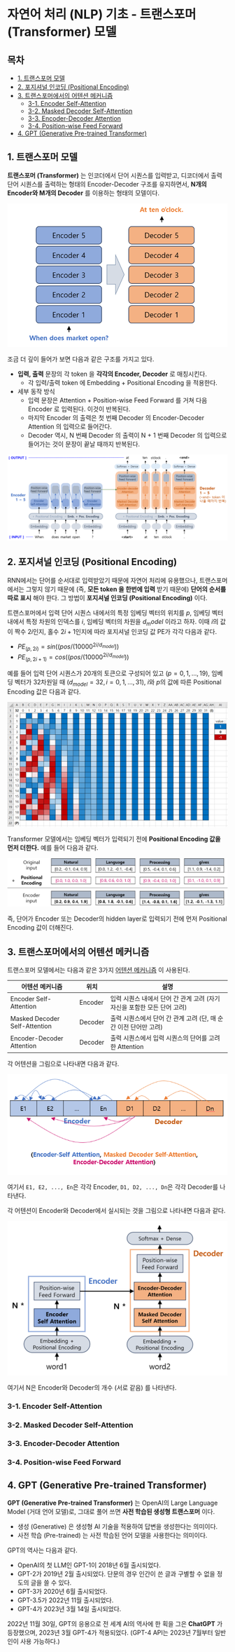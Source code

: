 # 자연어 처리 (NLP) 기초 - 트랜스포머 (Transformer) 모델

## 목차

* [1. 트랜스포머 모델](#1-트랜스포머-모델)
* [2. 포지셔널 인코딩 (Positional Encoding)](#2-포지셔널-인코딩-positional-encoding)
* [3. 트랜스포머에서의 어텐션 메커니즘](#3-트랜스포머에서의-어텐션-메커니즘)
  * [3-1. Encoder Self-Attention](#3-1-encoder-self-attention)
  * [3-2. Masked Decoder Self-Attention](#3-2-masked-decoder-self-attention)
  * [3-3. Encoder-Decoder Attention](#3-3-encoder-decoder-attention)
  * [3-4. Position-wise Feed Forward](#3-4-position-wise-feed-forward)
* [4. GPT (Generative Pre-trained Transformer)](#4-gpt-generative-pre-trained-transformer)

## 1. 트랜스포머 모델

**트랜스포머 (Transformer)** 는 인코더에서 단어 시퀀스를 입력받고, 디코더에서 출력 단어 시퀀스를 출력하는 형태의 Encoder-Decoder 구조를 유지하면서, **N개의 Encoder와 M개의 Decoder** 를 이용하는 형태의 모델이다.

![트랜스포머 모델 기본 구조](./images/Transformer_1.PNG)

조금 더 깊이 들어가 보면 다음과 같은 구조를 가지고 있다.

* **입력, 출력** 문장의 각 token 을 **각각의 Encoder, Decoder** 로 매칭시킨다.
  * 각 입력/출력 token 에 Embedding + Positional Encoding 을 적용한다.
* 세부 동작 방식
  * 입력 문장은 Attention + Position-wise Feed Forward 를 거쳐 다음 Encoder 로 입력된다. 이것이 반복된다.
  * 마지막 Encoder 의 출력은 첫 번째 Decoder 의 Encoder-Decoder Attention 의 입력으로 들어간다.
  * Decoder 역시, N 번째 Decoder 의 출력이 N + 1 번째 Decoder 의 입력으로 들어가는 것이 문장이 끝날 때까지 반복된다.

![image](images/Transformer_6.PNG)

## 2. 포지셔널 인코딩 (Positional Encoding)

RNN에서는 단어를 순서대로 입력받았기 때문에 자연어 처리에 유용했으나, 트랜스포머에서는 그렇지 않기 때문에 (즉, **모든 token 을 한번에 입력** 받기 때문에) **단어의 순서를 따로 표시** 해야 한다. 그 방법이 **포지셔널 인코딩 (Positional Encoding)** 이다.

트랜스포머에서 입력 단어 시퀀스 내에서의 특정 임베딩 벡터의 위치를 $p$, 임베딩 벡터 내에서 특정 차원의 인덱스를 $i$, 임베딩 벡터의 차원을 $d_model$ 이라고 하자. 이때 $i$의 값이 짝수 $2i$인지, 홀수 $2i+1$인지에 따라 포지셔널 인코딩 값 PE가 각각 다음과 같다.

* $PE_{(p, 2i)} = sin((pos/(10000^{2i/{d_{model}}}))$
* $PE_{(p, 2i+1)} = cos((pos/(10000^{2i/{d_{model}}}))$

예를 들어 입력 단어 시퀀스가 20개의 토큰으로 구성되어 있고 ($p=0,1,...,19$), 임베딩 벡터가 32차원일 때 ($d_{model}=32, i=0,1,...,31$), $i$와 $p$의 값에 따른 Positional Encoding 값은 다음과 같다.

![트랜스포머 포지셔널 인코딩 값](./images/Transformer_2.PNG)

Transformer 모델에서는 임베딩 벡터가 입력되기 전에 **Positional Encoding 값을 먼저 더한다.** 예를 들어 다음과 같다.

![Positional Encoding 예시](./images/Transformer_3.PNG)

즉, 단어가 Encoder 또는 Decoder의 hidden layer로 입력되기 전에 먼저 Positional Encoding 값이 더해진다.

## 3. 트랜스포머에서의 어텐션 메커니즘

트랜스포머 모델에서는 다음과 같은 3가지 [어텐션 메커니즘](Basics_어텐션%20(Attention).md) 이 사용된다.

| 어텐션 메커니즘                      | 위치      | 설명                                          |
|-------------------------------|---------|---------------------------------------------|
| Encoder Self-Attention        | Encoder | 입력 시퀀스 내에서 단어 간 관계 고려 (자기 자신을 포함한 모든 단어 고려) |
| Masked Decoder Self-Attention | Decoder | 출력 시퀀스에서 단어 간 관계 고려 (단, 매 순간 이전 단어만 고려)     |
| Encoder-Decoder Attention     | Decoder | 출력 시퀀스에서 입력 시퀀스의 단어를 고려한 Attention          |

각 어텐션을 그림으로 나타내면 다음과 같다.

![트랜스포머에서의 어텐션 1](./images/Transformer_4.PNG)

여기서 ```E1, E2, ..., En```은 각각 Encoder, ```D1, D2, ..., Dn```은 각각 Decoder를 나타낸다.

각 어텐션이 Encoder와 Decoder에서 실시되는 것을 그림으로 나타내면 다음과 같다.

![트랜스포머에서의 어텐션 2](./images/Transformer_5.PNG)

여기서 N은 Encoder와 Decoder의 개수 (서로 같음) 를 나타낸다.

### 3-1. Encoder Self-Attention

### 3-2. Masked Decoder Self-Attention

### 3-3. Encoder-Decoder Attention

### 3-4. Position-wise Feed Forward

## 4. GPT (Generative Pre-trained Transformer)

**GPT (Generative Pre-trained Transformer)** 는 OpenAI의 Large Language Model (거대 언어 모델)로, 그대로 풀어 쓰면 **사전 학습된 생성형 트랜스포머** 이다.
* 생성 (Generative) 은 생성형 AI 기술을 적용하여 답변을 생성한다는 의미이다.
* 사전 학습 (Pre-trained) 는 사전 학습된 언어 모델을 사용한다는 의미이다.

GPT의 역사는 다음과 같다.
* OpenAI의 첫 LLM인 GPT-1이 2018년 6월 출시되었다.
* GPT-2가 2019년 2월 출시되었다. 단문의 경우 인간이 쓴 글과 구별할 수 없을 정도의 글을 쓸 수 있다.
* GPT-3가 2020년 6월 출시되었다.
* GPT-3.5가 2022년 11월 출시되었다.
* GPT-4가 2023년 3월 14일 출시되었다.

2022년 11월 30일, GPT의 응용으로 전 세계 AI의 역사에 한 획을 그은 **ChatGPT** 가 등장했으며, 2023년 3월 GPT-4가 적용되었다. (GPT-4 API는 2023년 7월부터 일반인이 사용 가능하다.)
